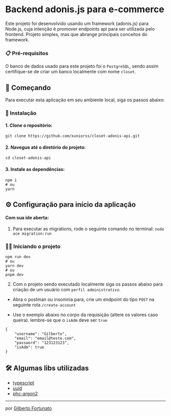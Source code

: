 # Backend adonis.js para e-commerce

Este projeto foi desenvolvido usando um framework (adonis.js) para Node.js, cuja intenção é promover endpoints api para ser utilizada pelo frontend. Projeto simples, mas que abrange principais conceitos do framework.

### 📋 Pré-requisitos

O banco de dados usado para este projeto foi o `PostgreSQL`, sendo assim certifique-se de criar um banco localmente com nome `closet`.

## 🚀 Começando

Para executar esta aplicação em seu ambiente local, siga os passos abaixo:

### 🔧 Instalação

#### 1. Clone o repositório:

```shell
git clone https://github.com/xuniorss/closet-adonis-api.git
```

#### 2. Navegue até o diretório do projeto:

```shell
cd closet-adonis-api
```

#### 3. Instale as dependências:

```shell
npm i
# ou
yarn
```

## ⚙️ Configuração para início da aplicação

#### Com sua ide aberta:

1. Para executar as migrations, rode o seguinte comando no terminal: `node ace migration:run`

### 🏃‍♂️ Iniciando o projeto

```shell
npm run dev
# ou
yarn dev
# ou
pnpm dev
```

2. Com o projeto sendo executado localmente siga os passos abaixo para criação de um usuário com `perfil administrativo`.

-  Abra o postman ou insomnia para, crie um endpoint do tipo `POST` na seguinte rota `/create-account`

-  Use o exemplo abaixo no corpo da requisição (altere os valores caso queira). lembre-se que o `isAdm` deve ser `true`

```
{
    "username": "Gilberto",
    "email": "email@teste.com",
    "password": "123123123",
    "isAdm": true
}
```

## 🛠️ Algumas libs utilizadas

-  [typescript](https://www.typescriptlang.org/)
-  [uuid](https://www.npmjs.com/package/uuid)
-  [phc-argon2](https://www.npmjs.com/package/phc-argon2)

---

por [Gilberto Fortunato](https://github.com/xuniorss)
